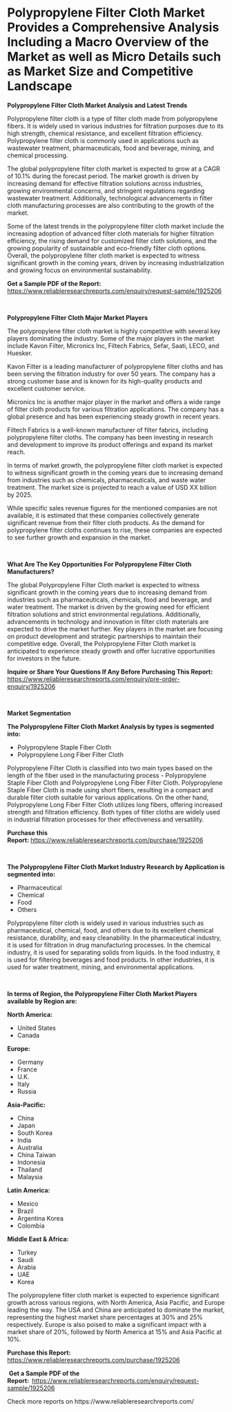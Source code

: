 <p><h1>Polypropylene Filter Cloth Market Provides a Comprehensive Analysis Including a Macro Overview of the Market as well as Micro Details such as Market Size and Competitive Landscape</h1></p><p><strong>Polypropylene Filter Cloth Market Analysis and Latest Trends</strong></p>
<p><p>Polypropylene filter cloth is a type of filter cloth made from polypropylene fibers. It is widely used in various industries for filtration purposes due to its high strength, chemical resistance, and excellent filtration efficiency. Polypropylene filter cloth is commonly used in applications such as wastewater treatment, pharmaceuticals, food and beverage, mining, and chemical processing.</p><p>The global polypropylene filter cloth market is expected to grow at a CAGR of 10.1% during the forecast period. The market growth is driven by increasing demand for effective filtration solutions across industries, growing environmental concerns, and stringent regulations regarding wastewater treatment. Additionally, technological advancements in filter cloth manufacturing processes are also contributing to the growth of the market.</p><p>Some of the latest trends in the polypropylene filter cloth market include the increasing adoption of advanced filter cloth materials for higher filtration efficiency, the rising demand for customized filter cloth solutions, and the growing popularity of sustainable and eco-friendly filter cloth options. Overall, the polypropylene filter cloth market is expected to witness significant growth in the coming years, driven by increasing industrialization and growing focus on environmental sustainability.</p></p>
<p><strong>Get a Sample PDF of the Report:&nbsp;</strong> <a href="https://www.reliableresearchreports.com/enquiry/request-sample/1925206">https://www.reliableresearchreports.com/enquiry/request-sample/1925206</a></p>
<p>&nbsp;</p>
<p><strong>Polypropylene Filter Cloth Major Market Players</strong></p>
<p><p>The polypropylene filter cloth market is highly competitive with several key players dominating the industry. Some of the major players in the market include Kavon Filter, Micronics Inc, Filtech Fabrics, Sefar, Saati, LECO, and Huesker. </p><p>Kavon Filter is a leading manufacturer of polypropylene filter cloths and has been serving the filtration industry for over 50 years. The company has a strong customer base and is known for its high-quality products and excellent customer service.</p><p>Micronics Inc is another major player in the market and offers a wide range of filter cloth products for various filtration applications. The company has a global presence and has been experiencing steady growth in recent years.</p><p>Filtech Fabrics is a well-known manufacturer of filter fabrics, including polypropylene filter cloths. The company has been investing in research and development to improve its product offerings and expand its market reach.</p><p>In terms of market growth, the polypropylene filter cloth market is expected to witness significant growth in the coming years due to increasing demand from industries such as chemicals, pharmaceuticals, and waste water treatment. The market size is projected to reach a value of USD XX billion by 2025.</p><p>While specific sales revenue figures for the mentioned companies are not available, it is estimated that these companies collectively generate significant revenue from their filter cloth products. As the demand for polypropylene filter cloths continues to rise, these companies are expected to see further growth and expansion in the market.</p></p>
<p>&nbsp;</p>
<p><strong>What Are The Key Opportunities For Polypropylene Filter Cloth Manufacturers?</strong></p>
<p><p>The global Polypropylene Filter Cloth market is expected to witness significant growth in the coming years due to increasing demand from industries such as pharmaceuticals, chemicals, food and beverage, and water treatment. The market is driven by the growing need for efficient filtration solutions and strict environmental regulations. Additionally, advancements in technology and innovation in filter cloth materials are expected to drive the market further. Key players in the market are focusing on product development and strategic partnerships to maintain their competitive edge. Overall, the Polypropylene Filter Cloth market is anticipated to experience steady growth and offer lucrative opportunities for investors in the future.</p></p>
<p><strong>Inquire or Share Your Questions If Any Before Purchasing This Report:</strong> <a href="https://www.reliableresearchreports.com/enquiry/pre-order-enquiry/1925206">https://www.reliableresearchreports.com/enquiry/pre-order-enquiry/1925206</a></p>
<p>&nbsp;</p>
<p><strong>Market Segmentation</strong></p>
<p><strong>The Polypropylene Filter Cloth Market Analysis by types is segmented into:</strong></p>
<p><ul><li>Polypropylene Staple Fiber Cloth</li><li>Polypropylene Long Fiber Filter Cloth</li></ul></p>
<p><p>Polypropylene Filter Cloth is classified into two main types based on the length of the fiber used in the manufacturing process - Polypropylene Staple Fiber Cloth and Polypropylene Long Fiber Filter Cloth. Polypropylene Staple Fiber Cloth is made using short fibers, resulting in a compact and durable filter cloth suitable for various applications. On the other hand, Polypropylene Long Fiber Filter Cloth utilizes long fibers, offering increased strength and filtration efficiency. Both types of filter cloths are widely used in industrial filtration processes for their effectiveness and versatility.</p></p>
<p><strong>Purchase this Report:&nbsp;</strong><a href="https://www.reliableresearchreports.com/purchase/1925206">https://www.reliableresearchreports.com/purchase/1925206</a></p>
<p>&nbsp;</p>
<p><strong>The Polypropylene Filter Cloth Market Industry Research by Application is segmented into:</strong></p>
<p><ul><li>Pharmaceutical</li><li>Chemical</li><li>Food</li><li>Others</li></ul></p>
<p><p>Polypropylene filter cloth is widely used in various industries such as pharmaceutical, chemical, food, and others due to its excellent chemical resistance, durability, and easy cleanability. In the pharmaceutical industry, it is used for filtration in drug manufacturing processes. In the chemical industry, it is used for separating solids from liquids. In the food industry, it is used for filtering beverages and food products. In other industries, it is used for water treatment, mining, and environmental applications.</p></p>
<p>&nbsp;</p>
<p><strong>In terms of Region, the Polypropylene Filter Cloth Market Players available by Region are:</strong></p>
<p>
    <p> <strong> North America: </strong>
        <ul>
            <li>United States</li>
            <li>Canada</li>
        </ul>
        </p> 
    <p> <strong> Europe: </strong>
        <ul>
            <li>Germany</li>
            <li>France</li>
            <li>U.K.</li>
            <li>Italy</li>
            <li>Russia</li>
        </ul>
        </p> 
    <p> <strong> Asia-Pacific: </strong>
        <ul>
            <li>China</li>
            <li>Japan</li>
            <li>South Korea</li>
            <li>India</li>
            <li>Australia</li>
            <li>China Taiwan</li>
            <li>Indonesia</li>
            <li>Thailand</li>
            <li>Malaysia</li>
        </ul>
        </p> 
    <p> <strong> Latin America: </strong>
        <ul>
            <li>Mexico</li>
            <li>Brazil</li>
            <li>Argentina Korea</li>
            <li>Colombia</li>
        </ul>
        </p> 
    <p> <strong> Middle East & Africa: </strong>
        <ul>
            <li>Turkey</li>
            <li>Saudi</li>
            <li>Arabia</li>
            <li>UAE</li>
            <li>Korea</li>
        </ul>
    </p>
    </p>
<p><p>The polypropylene filter cloth market is expected to experience significant growth across various regions, with North America, Asia Pacific, and Europe leading the way. The USA and China are anticipated to dominate the market, representing the highest market share percentages at 30% and 25% respectively. Europe is also poised to make a significant impact with a market share of 20%, followed by North America at 15% and Asia Pacific at 10%.</p></p>
<p><strong>Purchase this Report: </strong><a href="https://www.reliableresearchreports.com/purchase/1925206">https://www.reliableresearchreports.com/purchase/1925206</a></p>
<p>&nbsp;<strong>Get a Sample PDF of the Report:&nbsp;&nbsp;</strong><a href="https://www.reliableresearchreports.com/enquiry/request-sample/1925206">https://www.reliableresearchreports.com/enquiry/request-sample/1925206</a></p>
<p><strong></strong></p>
<p>Check more reports on https://www.reliableresearchreports.com/</p>